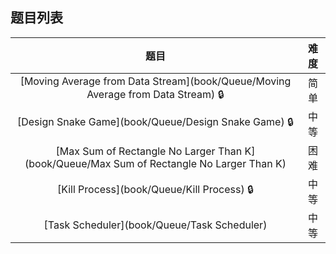 ## 题目列表  
| 题目 | 难度 |  
|:---:|:---:|  
| [Moving Average from Data Stream](book/Queue/Moving Average from Data Stream) :lock: | 简单 |   
| [Design Snake Game](book/Queue/Design Snake Game) :lock: | 中等 |   
| [Max Sum of Rectangle No Larger Than K](book/Queue/Max Sum of Rectangle No Larger Than K) | 困难 |   
| [Kill Process](book/Queue/Kill Process) :lock: | 中等 |   
| [Task Scheduler](book/Queue/Task Scheduler) | 中等 |   

